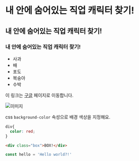 # 내 안에 숨어있는 직업 캐릭터 찾기!

## 내 안에 숨어있는 직업 캐릭터 찾기!

### 내 안에 숨어있는 직업 캐릭터 찾기!


- 사과
- 배
- 포도
- 복숭아
- 수박

이 링크는 [구글](https://google.com) 페이지로 이동합니다.


![이미지](https://picsum.photos/300)

css `background-color` 속성으로 배경 색상을 지정해요.

```css
div{
  color: red;
}
```

```html
<div class="box">BOX!</div>
```

```js
const hello = 'Hello world?!'
```